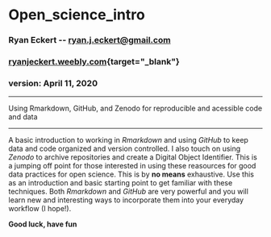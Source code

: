 # Open_science_intro
### Ryan Eckert -- <ryan.j.eckert@gmail.com>
### [ryanjeckert.weebly.com](https://ryan.j.eckert.weebly.com){target="_blank"}
### version: April 11, 2020

***

Using Rmarkdown, GitHub, and Zenodo for reproducible and acessible code and data
***

A basic introduction to working in *Rmarkdown* and using *GitHub* to keep data and code organized and version controlled.
I also touch on using *Zenodo* to archive repositories and create a Digital Object Identifier.
This is a jumping off point for those interested in using these reasources for good data practices for open science. This is by **no means** exhaustive.
Use this as an introduction and basic starting point to get familiar with these techniques. Both *Rmarkdown* and *GitHub* are very powerful and you will learn new and interesting ways to incorporate them into your everyday workflow (I hope!).

**Good luck, have fun**
